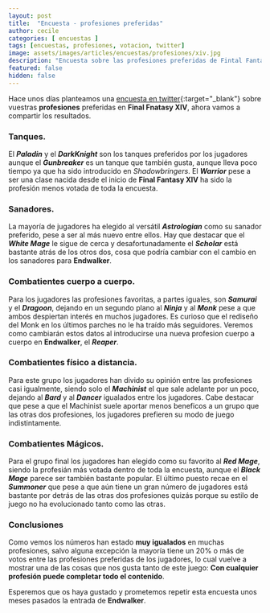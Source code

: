 ```yaml
---
layout: post
title:  "Encuesta - profesiones preferidas"
author: cecile
categories: [ encuestas ]
tags: [encuestas, profesiones, votacion, twitter]
image: assets/images/articles/encuestas/profesiones/xiv.jpg
description: "Encuesta sobre las profesiones preferidas de Fintal Fantasy XIV."
featured: false
hidden: false
---
```


Hace unos días planteamos una [encuesta en twitter](https://twitter.com/GacetaEorzea/status/1406553074886455297){:target="_blank"} sobre vuestras **profesiones** preferidas en **Final Fnatasy XIV**, ahora vamos a compartir los resultados.

<script src="https://cdn.jsdelivr.net/npm/chart.js"></script>

### Tanques.

<div class="container">
    <div class="row">
        <div class="col">
            <div class="card">
                <div class="card-body">
                    <canvas id="grTankes"></canvas>
                </div>
            </div>
        </div>
     </div>     
</div>

<script>
var grTankes = document.getElementById("grTankes");
if (grTankes) {
  new Chart(grTankes, {
  type: 'bar',
  options: {
    indexAxis: 'y',
    plugins: {
      legend: {
        display: false
      },
    },
  },  
  data: {
      labels: [
        'Paladin',
        'DarkKnight',
        'Gunbreaker',
        'Warrior',        
      ],
      datasets: [{
        label: '',
        data: [
          33.1,
          33.1,
          21.4,
          12.4
        ],
        backgroundColor: [          
          '#a8d2e6',
          '#d126cc',
          '#796d30',
          '#cf2621'
        ],
        axis: 'y',
      }]
    },
  });
}
</script>

El ***Paladin*** y el ***DarkKnight*** son los tanques preferidos por los jugadores aunque el ***Gunbreaker*** es un tanque que también gusta, aunque lleva poco tiempo ya que ha sido introducido en *Shadowbringers*. El ***Warrior*** pese a ser una clase nacida desde el inicio de **Final Fantasy XIV** ha sido la profesión menos votada de toda la encuesta.

### Sanadores.

<div class="container">
    <div class="row">
        <div class="col">
            <div class="card">
                <div class="card-body">
                    <canvas id="grHeal"></canvas>
                </div>
            </div>
        </div>
     </div>     
</div>

<script>
var grHeal = document.getElementById("grHeal");
if (grHeal) {
  new Chart(grHeal, {
  type: 'bar',
  options: {
    indexAxis: 'y',
    plugins: {
      legend: {
        display: false
      },
    },
  },  
  data: {
      labels: [
        'Astrologian',
        'White Mage',
        'Scholar',        
      ],
      datasets: [{
        label: '',
        data: [
          39.8,
          39,
          21.2,
        ],
        backgroundColor: [          
          '#ffe74a',
          '#fff0dc',
          '#8657ff'
        ],
        axis: 'y',
      }]
    },
  });
}
</script>

La mayoría de jugadores ha elegido al versátil ***Astrologian*** como su sanador preferido, pese a ser al más nuevo entre ellos. Hay que destacar que el ***White Mage*** le sigue de cerca y desafortunadamente el ***Scholar*** está bastante atrás de los otros dos, cosa que podría cambiar con el cambio en los sanadores para **Endwalker**.

### Combatientes cuerpo a cuerpo.

<div class="container">
    <div class="row">
        <div class="col">
            <div class="card">
                <div class="card-body">
                    <canvas id="gtMelee"></canvas>
                </div>
            </div>
        </div>
     </div>     
</div>

<script>
var gtMelee = document.getElementById("gtMelee");
if (gtMelee) {
  new Chart(gtMelee, {
  type: 'bar',
  options: {
    indexAxis: 'y',
    plugins: {
      legend: {
        display: false
      },
    },
  },  
  data: {
      labels: [
        'Samurai',
        'Dragoon',
        'Ninja',
        'Monk',        
      ],
      datasets: [{
        label: '',
        data: [
          29.1,
          29.1,
          22.7,
          19.1
        ],
        backgroundColor: [          
          '#e46d04',
          '#4164cd',
          '#af1964',
          '#d69c00'
        ],
        axis: 'y',
      }]
    },
  });
}
</script>

Para los jugadores las profesiones favoritas, a partes iguales, son  ***Samurai*** y el ***Dragoon***, dejando en un segundo plano al ***Ninja*** y al ***Monk*** pese a que ambos despiertan interés en muchos jugadores. Es curioso que el rediseño del Monk en los últimos parches no le ha traído más seguidores. Veremos como cambiarán estos datos al introducirse una nueva profesion cuerpo a cuerpo en **Endwalker**, el ***Reaper***.

### Combatientes físico a distancia.

<div class="container">
    <div class="row">
        <div class="col">
            <div class="card">
                <div class="card-body">
                    <canvas id="grRanged"></canvas>
                </div>
            </div>
        </div>
     </div>     
</div>

<script>
var grRanged = document.getElementById("grRanged");
if (grRanged) {
  new Chart(grRanged, {
  type: 'bar',
  options: {
    indexAxis: 'y',
    plugins: {
      legend: {
        display: false
      },
    },
  },  
  data: {
      labels: [
        'Machinist',
        'Bard',
        'Dancer',        
      ],
      datasets: [{
        label: '',
        data: [
          35,
          32.5,
          32.5,
        ],
        backgroundColor: [          
          '#6ee1d6',
          '#91ba5e',
          '#e2b0af'
        ],
        axis: 'y',
      }]
    },
  });
}
</script>

Para este grupo los jugadores han divido su opinión entre las profesiones casi igualmente, siendo solo el ***Machinist*** el que sale adelante por un poco, dejando al ***Bard*** y al ***Dancer*** igualados entre los jugadores. Cabe destacar que pese a que el Machinist suele aportar menos beneficos a un grupo que las otras dos profesiones, los jugadores prefieren su modo de juego indistintamente.

### Combatientes Mágicos.

<div class="container">
    <div class="row">
        <div class="col">
            <div class="card">
                <div class="card-body">
                    <canvas id="grMagic"></canvas>
                </div>
            </div>
        </div>
     </div>     
</div>

<script>
var grMagic = document.getElementById("grMagic");
if (grMagic) {
  new Chart(grMagic, {
  type: 'bar',
  options: {
    indexAxis: 'y',
    plugins: {
      legend: {
        display: false
      },
    },
  },  
  data: {
      labels: [
        'Red Mage',
        'Black Mage',
        'Summoner',        
      ],
      datasets: [{
        label: '',
        data: [
          41.7,
          36.7,
          21.7,
        ],
        backgroundColor: [          
          '#e87b7b',
          '#a579d6',
          '#2d9b78'
        ],
        axis: 'y',
      }]
    },
  });
}
</script>

Para el grupo final los jugadores han elegido como su favorito al ***Red Mage***, siendo la profesián más votada dentro de toda la encuesta, aunque el ***Black Mage*** parece ser también bastante popular. El último puesto recae en el ***Summoner*** que pese a que aún tiene un gran número de jugadores está bastante por detrás de las otras dos profesiones quizás porque su estilo de juego no ha evolucionado tanto como las otras.

### Conclusiones

Como vemos los números han estado **muy igualados** en muchas profesiones, salvo alguna excepción la mayoría tiene un 20% o más de votos entre las profesiones preferidas de los jugadores, lo cual vuelve a mostrar una de las cosas que nos gusta tanto de este juego: **Con cualquier profesión puede completar todo el contenido**.

Esperemos que os haya gustado y prometemos repetir esta encuesta unos meses pasados la entrada de **Endwalker**.